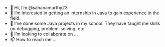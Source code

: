 - 👋 Hi, I’m @sahanamurthy23
- 👀 I’m interested in getting an internship in Java to gain experience in the field. 
- 🌱 I’ve done some Java projects in my school. They have taught me skills on debugging, problem-solving, etc.  
- 💞️ I’m looking to collaborate on ...
- 📫 How to reach me ...

<!---
sahanamurthy23/sahanamurthy23 is a ✨ special ✨ repository because its `README.md` (this file) appears on your GitHub profile.
You can click the Preview link to take a look at your changes.
--->
